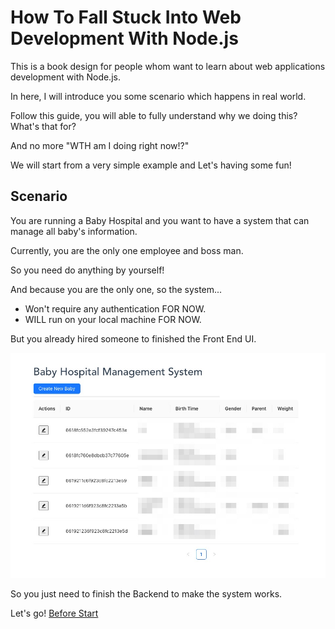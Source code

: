 # How To Fall Stuck Into Web Development With Node.js

This is a book design for people whom want to learn about web applications development with Node.js.

In here, I will introduce you some scenario which happens in real world.

Follow this guide, you will able to fully understand why we doing this? What's that for?

And no more "WTH am I doing right now!?"

We will start from a very simple example and Let's having some fun!

## Scenario

You are running a Baby Hospital and you want to have a system that can manage all baby's information.

Currently, you are the only one employee and boss man.

So you need do anything by yourself!

And because you are the only one, so the system...

*  Won't require any authentication FOR NOW.
*  WILL run on your local machine FOR NOW.

But you already hired someone to finished the Front End UI.

![preview](https://github.com/zackexplosion/Baby-Hospital/blob/main/screenshots/preview.jpg?raw=true)

So you just need to finish the Backend to make the system works.

Let's go! [Before Start](./docs/000_before_start.md)